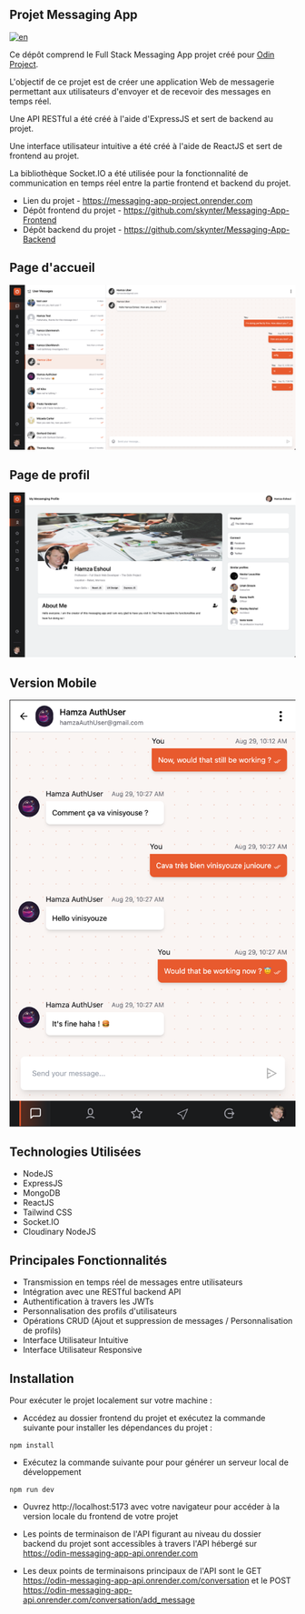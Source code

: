 ## Projet Messaging App

[![en](https://img.shields.io/badge/lang-en-red)](README.md)

Ce dépôt comprend le Full Stack Messaging App projet créé pour [Odin Project](https://www.theodinproject.com/lessons/nodejs-messaging-app).

L'objectif de ce projet est de créer une application Web de messagerie permettant aux utilisateurs d'envoyer et de recevoir des messages en temps réel.

Une API RESTful a été créé à l'aide d'ExpressJS et sert de backend au projet.

Une interface utilisateur intuitive a été créé à l'aide de ReactJS et sert de frontend au projet.

La bibliothèque Socket.IO a été utilisée pour la fonctionnalité de communication en temps réel entre la partie frontend et backend du projet.

- Lien du projet - https://messaging-app-project.onrender.com
- Dépôt frontend du projet - https://github.com/skynter/Messaging-App-Frontend
- Dépôt backend du projet - https://github.com/skynter/Messaging-App-Backend

## Page d'accueil

![Homepage Screenshot](/screenshots//Homepage-screenshot.png)

## Page de profil

![Profile's page Screenshot](/screenshots//Profile-screenshot.png)

## Version Mobile

![Mobile Version Screenshot](/screenshots//Mobile-version-screenshot.png)

## Technologies Utilisées

- NodeJS
- ExpressJS
- MongoDB
- ReactJS
- Tailwind CSS
- Socket.IO
- Cloudinary NodeJS

## Principales Fonctionnalités

- Transmission en temps réel de messages entre utilisateurs
- Intégration avec une RESTful backend API
- Authentification à travers les JWTs
- Personnalisation des profils d'utilisateurs
- Opérations CRUD (Ajout et suppression de messages / Personnalisation de profils)
- Interface Utilisateur Intuitive
- Interface Utilisateur Responsive

## Installation

Pour exécuter le projet localement sur votre machine :

- Accédez au dossier frontend du projet et exécutez la commande suivante pour installer les dépendances du projet : 

```
npm install
```

- Exécutez la commande suivante pour pour générer un serveur local de développement 

```
npm run dev
```

- Ouvrez http://localhost:5173 avec votre navigateur pour accéder à la version locale du frontend de votre projet

- Les points de terminaison de l'API figurant au niveau du dossier backend du projet sont accessibles à travers l'API hébergé sur https://odin-messaging-app-api.onrender.com

- Les deux points de terminaisons principaux de l'API sont le GET https://odin-messaging-app-api.onrender.com/conversation et le POST https://odin-messaging-app-api.onrender.com/conversation/add_message